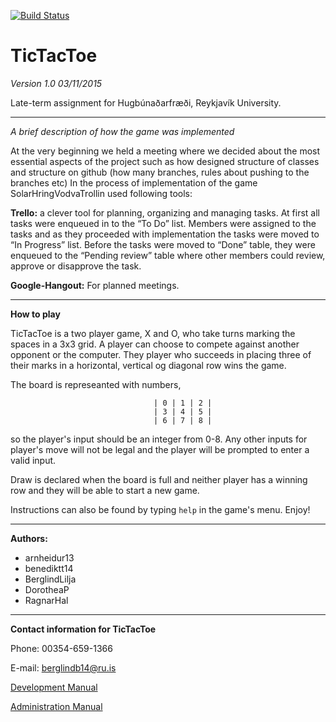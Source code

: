 [![Build Status](https://travis-ci.org/SolarHringVodvaTrollin/TicTacToe.svg)](https://travis-ci.org/SolarHringVodvaTrollin/TicTacToe)

# TicTacToe #
*Version 1.0 03/11/2015*

Late-term assignment for Hugbúnaðarfræði, Reykjavík University.

-----
*A brief description of how the game was implemented*
At the very beginning we held a meeting where we decided about the most essential aspects of the project such as how designed structure of classes and structure on github (how many branches, rules about pushing to the branches etc)In the process of implementation of the game SolarHringVodvaTrollin used following tools:
**Trello:** a clever tool for planning, organizing and managing tasks. 
At first all tasks were enqueued 	in to the “To Do” list. Members were assigned to 	the tasks and as they proceeded with 	implementation the tasks were moved to “In Progress” list.  Before the tasks were moved to 	“Done” table, they were enqueued to the “Pending 	review” table where other members could review, 	approve or disapprove the task.
**Google-Hangout:** For planned meetings. 

----------
**How to play**

TicTacToe is a two player game, X and O, who take turns marking the spaces in a 3x3 grid. A player can choose to compete against another opponent or the computer. They player who succeeds in placing three of their marks in a horizontal, vertical og diagonal row wins the game.

The board is represeanted with numbers,

    							  	| 0 | 1 | 2 |
   									| 3 | 4 | 5 |
   									| 6 | 7 | 8 |

so the player's input should be an integer from 0-8. Any other inputs for player's move will not be legal and the player will be prompted to enter a valid input.

Draw is declared when the board is full and neither player has a winning row and they will be able to start a new game.

Instructions can also be found by typing `help` in the game's menu. Enjoy! 

----------
**Authors:** 


- arnheidur13
- benediktt14
- BerglindLilja
- DorotheaP
- RagnarHal

----------
**Contact information for TicTacToe**

Phone:    00354-659-1366

E-mail:   berglindb14@ru.is


[Development Manual](https://github.com/SolarHringVodvaTrollin/TicTacToe/blob/documentation/developersManual.md)

[Administration Manual](https://github.com/SolarHringVodvaTrollin/TicTacToe/blob/documentation/src/markdown/developersManual.md) 


